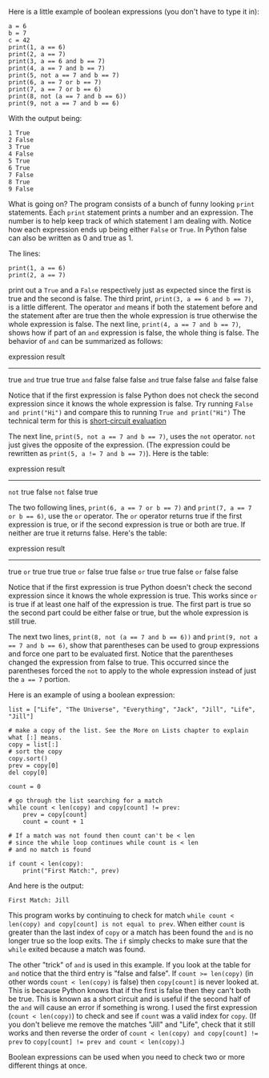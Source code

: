 Here is a little example of boolean expressions (you don\'t have to type
it in):

``` {.python}
a = 6
b = 7
c = 42
print(1, a == 6)
print(2, a == 7)
print(3, a == 6 and b == 7)
print(4, a == 7 and b == 7)
print(5, not a == 7 and b == 7)
print(6, a == 7 or b == 7)
print(7, a == 7 or b == 6)
print(8, not (a == 7 and b == 6))
print(9, not a == 7 and b == 6)
```

With the output being:

`1 True`\
`2 False`\
`3 True`\
`4 False`\
`5 True`\
`6 True`\
`7 False`\
`8 True`\
`9 False`

What is going on? The program consists of a bunch of funny looking
`print` statements. Each `print` statement prints a number and an
expression. The number is to help keep track of which statement I am
dealing with. Notice how each expression ends up being either `False` or
`True`. In Python false can also be written as 0 and true as 1.

The lines:

``` {.python}
print(1, a == 6)
print(2, a == 7)
```

print out a `True` and a `False` respectively just as expected since the
first is true and the second is false. The third print,
`print(3, a == 6 and b == 7)`, is a little different. The operator `and`
means if both the statement before and the statement after are true then
the whole expression is true otherwise the whole expression is false.
The next line, `print(4, a == 7 and b == 7)`, shows how if part of an
`and` expression is false, the whole thing is false. The behavior of
`and` can be summarized as follows:

  expression          result
  ------------------- --------
  true `and` true     true
  true `and` false    false
  false `and` true    false
  false `and` false   false

Notice that if the first expression is false Python does not check the
second expression since it knows the whole expression is false. Try
running `False and print("Hi")` and compare this to running
`True and print("Hi")` The technical term for this is [short-circuit
evaluation](w:Short-circuit_evaluation "wikilink")

The next line, `print(5, not a == 7 and b == 7)`, uses the `not`
operator. `not` just gives the opposite of the expression. (The
expression could be rewritten as `print(5, a != 7 and b == 7)`). Here is
the table:

  expression    result
  ------------- --------
  `not` true    false
  `not` false   true

The two following lines, `print(6, a == 7 or b == 7)` and
`print(7, a == 7 or b == 6)`, use the `or` operator. The `or` operator
returns true if the first expression is true, or if the second
expression is true or both are true. If neither are true it returns
false. Here\'s the table:

  expression         result
  ------------------ --------
  true `or` true     true
  true `or` false    true
  false `or` true    true
  false `or` false   false

Notice that if the first expression is true Python doesn\'t check the
second expression since it knows the whole expression is true. This
works since `or` is true if at least one half of the expression is true.
The first part is true so the second part could be either false or true,
but the whole expression is still true.

The next two lines, `print(8, not (a == 7 and b == 6))` and
`print(9, not a == 7 and b == 6)`, show that parentheses can be used to
group expressions and force one part to be evaluated first. Notice that
the parentheses changed the expression from false to true. This occurred
since the parentheses forced the `not` to apply to the whole expression
instead of just the `a == 7` portion.

Here is an example of using a boolean expression:

``` {.python}
list = ["Life", "The Universe", "Everything", "Jack", "Jill", "Life", "Jill"]

# make a copy of the list. See the More on Lists chapter to explain what [:] means.
copy = list[:]
# sort the copy
copy.sort()
prev = copy[0]
del copy[0]

count = 0

# go through the list searching for a match
while count < len(copy) and copy[count] != prev:
    prev = copy[count]
    count = count + 1

# If a match was not found then count can't be < len
# since the while loop continues while count is < len
# and no match is found

if count < len(copy):
    print("First Match:", prev)
```

And here is the output:

`First Match: Jill`

This program works by continuing to check for match
`while count < len(copy) and copy[count] is not equal to prev`. When
either `count` is greater than the last index of `copy` or a match has
been found the `and` is no longer true so the loop exits. The `if`
simply checks to make sure that the `while` exited because a match was
found.

The other \"trick\" of `and` is used in this example. If you look at the
table for `and` notice that the third entry is \"false and false\". If
`count >= len(copy)` (in other words `count < len(copy)` is false) then
`copy[count]` is never looked at. This is because Python knows that if
the first is false then they can\'t both be true. This is known as a
short circuit and is useful if the second half of the `and` will cause
an error if something is wrong. I used the first expression
(`count < len(copy)`) to check and see if `count` was a valid index for
`copy`. (If you don\'t believe me remove the matches \"Jill\" and
\"Life\", check that it still works and then reverse the order of
`count < len(copy) and copy[count] != prev` to
`copy[count] != prev and count < len(copy)`.)

Boolean expressions can be used when you need to check two or more
different things at once.

